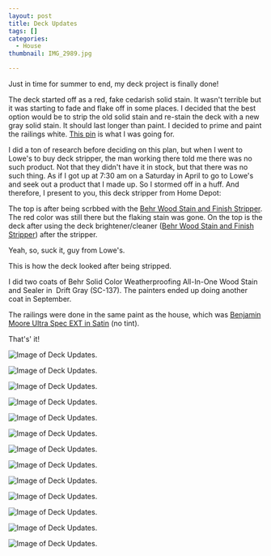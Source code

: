 ```yaml
---
layout: post
title: Deck Updates
tags: []
categories:
  - House
thumbnail: IMG_2989.jpg

---
```


Just in time for summer to end, my deck project is finally done!  
  

  

  

  

  

The deck started off as a red, fake cedarish solid stain. It wasn't terrible but it was starting to fade and flake off in some places. I decided that the best option would be to strip the old solid stain and re-stain the deck with a new gray solid stain. It should last longer than paint. I decided to prime and paint the railings white. [This pin](https://www.pinterest.com/pin/150166968800481535/) is what I was going for.

  

I did a ton of research before deciding on this plan, but when I went to Lowe's to buy deck stripper, the man working there told me there was no such product. Not that they didn't have it in stock, but that there was no such thing. As if I got up at 7:30 am on a Saturday in April to go to Lowe's and seek out a product that I made up. So I stormed off in a huff. And therefore, I present to you, this deck stripper from Home Depot:

  

  

  

The top is after being scrbbed with the [Behr Wood Stain and Finish Stripper](http://www.behr.com/consumer/products/wood-stains-finishes-cleaners-and-strippers/behr-premium-wood-stain-finish-stripper). The red color was still there but the flaking stain was gone. On the top is the deck after using the deck brightener/cleaner ([Behr Wood Stain and Finish Stripper](http://www.behr.com/consumer/products/wood-stains-finishes-cleaners-and-strippers/behr-premium-all-in-one-wood-cleaner)) after the stripper.

  

  

Yeah, so, suck it, guy from Lowe's.

  

  

This is how the deck looked after being stripped. 

  

  

I did two coats of Behr Solid Color Weatherproofing All-In-One Wood Stain and Sealer in  Drift Gray (SC-137). The painters ended up doing another coat in September.  

  

  

The railings were done in the same paint as the house, which was [Benjamin Moore Ultra Spec EXT in Satin](http://www.benjaminmoore.com/en-us/for-architects-and-designers/paint-products/ultra-spec-exterior-paint#piSheen=448&advs=0&tab=3) (no tint). 

  

  

  

  

That's' it!


![Image of Deck Updates.](/upload/IMG_1274.jpg)

![Image of Deck Updates.](/upload/IMG_1264.jpg)

![Image of Deck Updates.](/upload/IMG_1266.jpg)

![Image of Deck Updates.](/upload/IMG_1267.jpg)

![Image of Deck Updates.](/upload/IMG_1280.jpg)

![Image of Deck Updates.](/upload/IMG_1298.jpg)

![Image of Deck Updates.](/upload/IMG_1292.jpg)

![Image of Deck Updates.](/upload/IMG_1513.jpg)

![Image of Deck Updates.](/upload/IMG_1522.jpg)

![Image of Deck Updates.](/upload/IMG_2983.jpg)

![Image of Deck Updates.](/upload/IMG_2948.jpg)

![Image of Deck Updates.](/upload/IMG_2991.jpg)

![Image of Deck Updates.](/upload/IMG_2999.jpg)